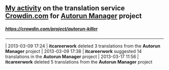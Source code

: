 ## [My activity](https://crowdin.com/profile/itcareerwork/activity "My profile") on the translation service [Crowdin.com](https://crowdin.com "crowdin.com") for [Autorun Manager](https://crowdin.com/project/autorun-killer "Autorun Manager Crowdin") project
##### <https://crowdin.com/project/autorun-killer>
***
| 2013-03-09 17:24 | **itcareerwork** deleted 3 translations from the **Autorun Manager** project
| 2013-03-09 17:38 | **itcareerwork** suggested 14 translations in the **Autorun Manager** project
| 2013-03-17 11:56 | **itcareerwork** deleted 5 translations from the **Autorun Manager** project
